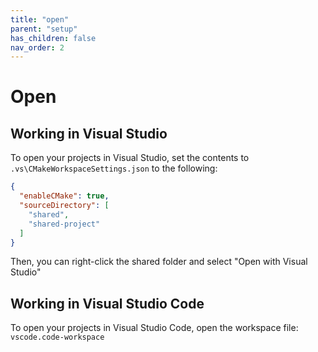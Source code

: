 ```yaml
---
title: "open"
parent: "setup"
has_children: false
nav_order: 2
---
```


# Open

## Working in Visual Studio

To open your projects in Visual Studio, set the contents to `.vs\CMakeWorkspaceSettings.json` to the following:

```json
{
  "enableCMake": true,
  "sourceDirectory": [
    "shared",
    "shared-project"
  ]
}
```

Then, you can right-click the shared folder and select "Open with Visual Studio"

## Working in Visual Studio Code

To open your projects in Visual Studio Code, open the workspace file: `vscode.code-workspace`
